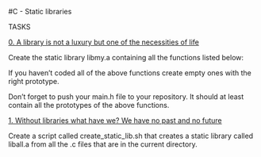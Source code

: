 #C - Static libraries
 
TASKS
 
[0. A library is not a luxury but one of the necessities of life](libmy.a)
 
Create the static library libmy.a containing all the functions listed below:
 
If you haven’t coded all of the above functions create empty ones with the right prototype.
 
Don’t forget to push your main.h file to your repository. It should at least contain all the prototypes of the above functions.
 
[1. Without libraries what have we? We have no past and no future](create_static_lib.sh)
 
Create a script called create_static_lib.sh that creates a static library called liball.a from all the .c files that are in the current directory.

